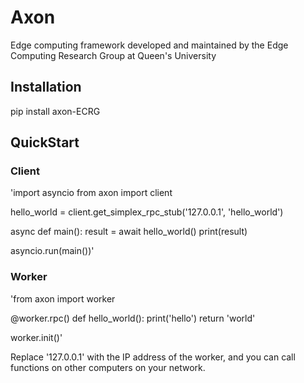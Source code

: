 # Axon

Edge computing framework developed and maintained by the Edge Computing Research Group at Queen's University

## Installation

pip install axon-ECRG

## QuickStart

### Client

'import asyncio
from axon import client

hello_world = client.get_simplex_rpc_stub('127.0.0.1', 'hello_world')

async def main():
	result = await hello_world()
	print(result)

asyncio.run(main())'

### Worker

'from axon import worker

@worker.rpc()
def hello_world():
	print('hello')
	return 'world'

worker.init()'

Replace '127.0.0.1' with the IP address of the worker, and you can call functions on other computers on your network.